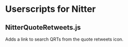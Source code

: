 # Userscripts for Nitter

## NitterQuoteRetweets.js
Adds a link to search QRTs from the quote retweets icon.

